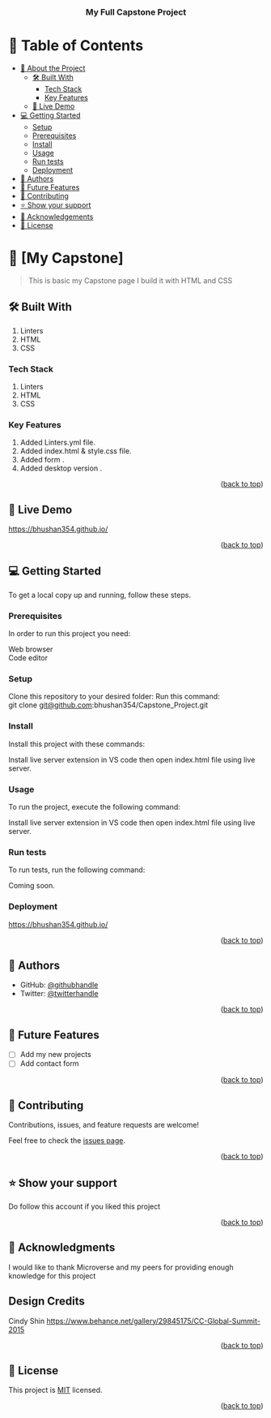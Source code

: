 <a name="Capstone Project"></a>


<div align="center">

  <h3><b>My Full Capstone Project</b></h3>

</div>


# 📗 Table of Contents

- [📖 About the Project](#about-project)
  - [🛠 Built With](#built-with)
    - [Tech Stack](#tech-stack)
    - [Key Features](#key-features)
  - [🚀 Live Demo](#live-demo)
- [💻 Getting Started](#getting-started)
  - [Setup](#setup)
  - [Prerequisites](#prerequisites)
  - [Install](#install)
  - [Usage](#usage)
  - [Run tests](#run-tests)
  - [Deployment](#deployment)
- [👥 Authors](#authors)
- [🔭 Future Features](#future-features)
- [🤝 Contributing](#contributing)
- [⭐️ Show your support](#support)
- [🙏 Acknowledgements](#acknowledgements)
- [📝 License](#license)



# 📖 [My Capstone] <a name="cricket conference"></a>

> This is basic my Capstone page I build it with HTML and CSS


## 🛠 Built With <a name="built-with"></a>
1. Linters
2. HTML
3. CSS

### Tech Stack <a name="tech-stack"></a>
1. Linters
2. HTML
3. CSS



### Key Features <a name="key-features"></a>

1. Added Linters.yml file.
2. Added index.html & style.css file.
3. Added form .
4. Added desktop version .

<p align="right">(<a href="#readme-top">back to top</a>)</p>


## 🚀 Live Demo <a name="live-demo"></a>

https://bhushan354.github.io/ 


<p align="right">(<a href="#readme-top">back to top</a>)</p>


## 💻 Getting Started <a name="getting-started"></a>

To get a local copy up and running, follow these steps.

### Prerequisites

In order to run this project you need:

Web browser <br/>
Code editor



### Setup

Clone this repository to your desired folder:
Run this command:<br/>
git clone git@github.com:bhushan354/Capstone_Project.git


### Install

Install this project with these commands:

Install live server extension in VS code then open index.html file using live server.


### Usage

To run the project, execute the following command:

Install live server extension in VS code then open index.html file using live server.



### Run tests

To run tests, run the following command:

Coming soon.



### Deployment

https://bhushan354.github.io/



<p align="right">(<a href="#readme-top">back to top</a>)</p>



## 👥 Authors <a name="Bhushan Deshmukh"></a>



- GitHub: [@githubhandle](https://github.com/bhushan354)
- Twitter: [@twitterhandle](https://twitter.com/Bhushan_4885)



<p align="right">(<a href="#readme-top">back to top</a>)</p>



## 🔭 Future Features <a name="future-features"></a>


- [ ] Add my new projects
- [ ] Add contact form 

<p align="right">(<a href="#readme-top">back to top</a>)</p>


## 🤝 Contributing <a name="contributing"></a>

Contributions, issues, and feature requests are welcome!

Feel free to check the [issues page](../../issues/).

<p align="right">(<a href="#readme-top">back to top</a>)</p>


## ⭐️ Show your support <a name="support"></a>

Do follow this account if you liked this project

<p align="right">(<a href="#readme-top">back to top</a>)</p>



## 🙏 Acknowledgments <a name="acknowledgements"></a>

I would like to thank Microverse and my peers for providing enough knowledge for this project

## Design Credits 
Cindy Shin
https://www.behance.net/gallery/29845175/CC-Global-Summit-2015

<p align="right">(<a href="#readme-top">back to top</a>)</p>



## 📝 License <a name="license"></a>

This project is [MIT](./MIT.md) licensed.


<p align="right">(<a href="#readme-top">back to top</a>)</p>